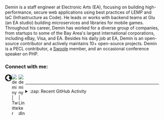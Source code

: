 Demin is a staff engineer at Electronic Arts (EA), focusing on building high-performance, secure web applications using best practices of LEMP and IaC (Infrastructure as Code). He leads or works with backend teams at Glu (an EA studio) building microservices and libraries for mobile games. Throughout his career, Demin has worked for a diverse group of companies, from startups to some of the Bay Area's largest international corporations, including eBay, Visa, and EA. Besides his daily job at EA, Demin is an open-source contributor and actively maintains 10+ open-source projects. Demin is a PECL contributor, a [Swoole](https://github.com/swoole) member, and an occasional conference speaker on PHP.

### Connect with me:

[<img align="left" alt="https://deminy.in" width="22px" src="https://raw.githubusercontent.com/iconic/open-iconic/master/svg/globe.svg" />][website]
[<img align="left" alt="deminy | Twitter" width="22px" src="https://cdn.jsdelivr.net/npm/simple-icons@v3/icons/twitter.svg" />][twitter]
[<img align="left" alt="deminy | LinkedIn" width="22px" src="https://cdn.jsdelivr.net/npm/simple-icons@v3/icons/linkedin.svg" />][linkedin]

<br />

[website]: https://deminy.in
[linkedin]: https://www.linkedin.com/in/deminy
[twitter]: https://twitter.com/deminy

---

<details>
  <summary>:zap: Recent GitHub Activity</summary>

<!--START_SECTION:activity-->
1. 🚀 Published release [3.0.11](https://github.com/3.0.11) in [Crowdstar/exponential-backoff](https://github.com/Crowdstar/exponential-backoff)
2. 🚀 Published release [2.0.0](https://github.com/2.0.0) in [Crowdstar/reflection](https://github.com/Crowdstar/reflection)
3. 🚀 Published release [1.0.4](https://github.com/1.0.4) in [Crowdstar/reflection](https://github.com/Crowdstar/reflection)
4. 🚀 Published release [5.0.3](https://github.com/5.0.3) in [swoole/ide-helper](https://github.com/swoole/ide-helper)
5. 🗣 Commented on [#1503](https://github.com/brefphp/bref/issues/1503) in [brefphp/bref](https://github.com/brefphp/bref)
<!--END_SECTION:activity-->

</details>
